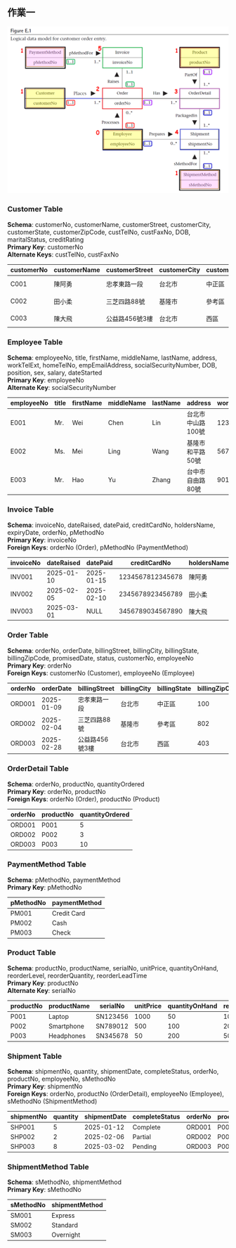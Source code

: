## 作業一

![hw1 Diagram](./hw1.png)

### Customer Table
**Schema**: customerNo, customerName, customerStreet, customerCity, customerState, customerZipCode, custTelNo, custFaxNo, DOB, maritalStatus, creditRating  
**Primary Key**: customerNo  
**Alternate Keys**: custTelNo, custFaxNo

| customerNo | customerName | customerStreet       | customerCity | customerState | customerZipCode | custTelNo   | custFaxNo   | DOB        | maritalStatus | creditRating |
|------------|--------------|----------------------|--------------|---------------|-----------------|-------------|-------------|------------|---------------|--------------|
| C001       | 陳阿勇       | 忠孝東路一段         | 台北市       | 中正區        | 100             | 0912345678  | 0212345678  | 1985-03-15 | Married       | A            |
| C002       | 田小柔       | 三芝四路88號         | 基隆市       | 參考區        | 802             | 0923456789  | 0223456789  | 1990-07-22 | Single        | B            |
| C003       | 陳大飛       | 公益路456號3樓       | 台北市       | 西區          | 403             | 0934567890  | 0234567890  | 1978-11-30 | Divorced      | A            |

### Employee Table
**Schema**: employeeNo, title, firstName, middleName, lastName, address, workTelExt, homeTelNo, empEmailAddress, socialSecurityNumber, DOB, position, sex, salary, dateStarted  
**Primary Key**: employeeNo  
**Alternate Key**: socialSecurityNumber

| employeeNo | title | firstName | middleName | lastName | address            | workTelExt | homeTelNo  | empEmailAddress       | socialSecurityNumber | DOB        | position       | sex  | salary  | dateStarted |
|------------|-------|-----------|------------|----------|--------------------|------------|------------|-----------------------|----------------------|------------|----------------|------|---------|-------------|
| E001       | Mr.   | Wei       | Chen       | Lin      | 台北市中山路100號  | 1234       | 0912345678 | wei.lin@company.com   | 123-45-6789          | 1980-05-10 | Manager        | M    | 60000   | 2015-01-15  |
| E002       | Ms.   | Mei       | Ling       | Wang     | 基隆市和平路50號   | 5678       | 0923456789 | mei.wang@company.com  | 234-56-7890          | 1992-09-25 | Sales Rep      | F    | 45000   | 2018-03-22  |
| E003       | Mr.   | Hao       | Yu         | Zhang    | 台中市自由路80號   | 9012       | 0934567890 | hao.zhang@company.com | 345-67-8901          | 1988-12-01 | Shipper        | M    | 40000   | 2020-06-10  |

### Invoice Table
**Schema**: invoiceNo, dateRaised, datePaid, creditCardNo, holdersName, expiryDate, orderNo, pMethodNo  
**Primary Key**: invoiceNo  
**Foreign Keys**: orderNo (Order), pMethodNo (PaymentMethod)

| invoiceNo | dateRaised  | datePaid   | creditCardNo     | holdersName | expiryDate | orderNo | pMethodNo |
|-----------|-------------|------------|------------------|-------------|------------|---------|-----------|
| INV001    | 2025-01-10  | 2025-01-15 | 1234567812345678 | 陳阿勇      | 2028-12-31 | ORD001  | PM001     |
| INV002    | 2025-02-05  | 2025-02-10 | 2345678923456789 | 田小柔      | 2029-06-30 | ORD002  | PM002     |
| INV003    | 2025-03-01  | NULL       | 3456789034567890 | 陳大飛      | 2030-03-31 | ORD003  | PM003     |

### Order Table
**Schema**: orderNo, orderDate, billingStreet, billingCity, billingState, billingZipCode, promisedDate, status, customerNo, employeeNo  
**Primary Key**: orderNo  
**Foreign Keys**: customerNo (Customer), employeeNo (Employee)

| orderNo | orderDate  | billingStreet     | billingCity | billingState | billingZipCode | promisedDate | status    | customerNo | employeeNo |
|---------|------------|-------------------|-------------|--------------|----------------|--------------|-----------|------------|------------|
| ORD001  | 2025-01-09 | 忠孝東路一段      | 台北市      | 中正區       | 100            | 2025-01-20   | Shipped   | C001       | E001       |
| ORD002  | 2025-02-04 | 三芝四路88號      | 基隆市      | 參考區       | 802            | 2025-02-15   | Processing| C002       | E002       |
| ORD003  | 2025-02-28 | 公益路456號3樓    | 台北市      | 西區         | 403            | 2025-03-10   | Pending   | C003       | E003       |

### OrderDetail Table
**Schema**: orderNo, productNo, quantityOrdered  
**Primary Key**: orderNo, productNo  
**Foreign Keys**: orderNo (Order), productNo (Product)

| orderNo | productNo | quantityOrdered |
|---------|-----------|-----------------|
| ORD001  | P001      | 5               |
| ORD002  | P002      | 3               |
| ORD003  | P003      | 10              |

### PaymentMethod Table
**Schema**: pMethodNo, paymentMethod  
**Primary Key**: pMethodNo

| pMethodNo | paymentMethod |
|-----------|---------------|
| PM001     | Credit Card   |
| PM002     | Cash          |
| PM003     | Check         |

### Product Table
**Schema**: productNo, productName, serialNo, unitPrice, quantityOnHand, reorderLevel, reorderQuantity, reorderLeadTime  
**Primary Key**: productNo  
**Alternate Key**: serialNo

| productNo | productName    | serialNo    | unitPrice | quantityOnHand | reorderLevel | reorderQuantity | reorderLeadTime |
|-----------|----------------|-------------|-----------|----------------|--------------|-----------------|-----------------|
| P001      | Laptop         | SN123456    | 1000      | 50             | 10           | 20              | 7 days          |
| P002      | Smartphone     | SN789012    | 500       | 100            | 20           | 30              | 5 days          |
| P003      | Headphones     | SN345678    | 50        | 200            | 50           | 100             | 3 days          |

### Shipment Table
**Schema**: shipmentNo, quantity, shipmentDate, completeStatus, orderNo, productNo, employeeNo, sMethodNo  
**Primary Key**: shipmentNo  
**Foreign Keys**: orderNo, productNo (OrderDetail), employeeNo (Employee), sMethodNo (ShipmentMethod)

| shipmentNo | quantity | shipmentDate | completeStatus | orderNo | productNo | employeeNo | sMethodNo |
|------------|----------|--------------|----------------|---------|-----------|------------|-----------|
| SHP001     | 5        | 2025-01-12   | Complete       | ORD001  | P001      | E003       | SM001     |
| SHP002     | 2        | 2025-02-06   | Partial        | ORD002  | P002      | E003       | SM002     |
| SHP003     | 8        | 2025-03-02   | Pending        | ORD003  | P003      | E003       | SM003     |

### ShipmentMethod Table
**Schema**: sMethodNo, shipmentMethod  
**Primary Key**: sMethodNo

| sMethodNo | shipmentMethod |
|-----------|----------------|
| SM001     | Express        |
| SM002     | Standard       |
| SM003     | Overnight      |